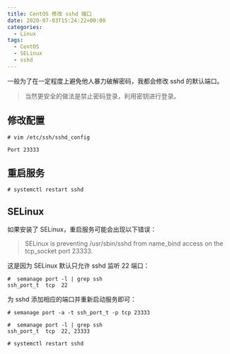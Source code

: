 ```yaml
---
title: CentOS 修改 sshd 端口
date: 2020-07-03T15:24:22+00:00
categories:
  - Linux
tags:
  - CentOS
  - SELinux
  - sshd
---
```


一般为了在一定程度上避免他人暴力破解密码，我都会修改 sshd 的默认端口。

<!--more-->

> 当然更安全的做法是禁止密码登录，利用密钥进行登录。

## 修改配置

```shell
# vim /etc/ssh/sshd_config

Port 23333
```

## 重启服务

```shell
# systemctl restart sshd
```

## SELinux

如果安装了 SELinux，重启服务可能会出现以下错误：

> SELinux is preventing /usr/sbin/sshd from name_bind access on the tcp_socket port 23333.

这是因为 SELinux 默认只允许 sshd 监听 22 端口：

```shell
#  semanage port -l | grep ssh
ssh_port_t  tcp  22
```

为 sshd 添加相应的端口并重新启动服务即可：

```shell
# semanage port -a -t ssh_port_t -p tcp 23333

#  semanage port -l | grep ssh
ssh_port_t  tcp  22, 23333

# systemctl restart sshd
```
